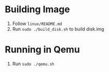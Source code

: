 # Building Image
1. Follow `linux/README.md`
2. Run `sudo ./build_disk.sh` to build disk.img

# Running in Qemu
1. Run `sudo ./qemu.sh`

